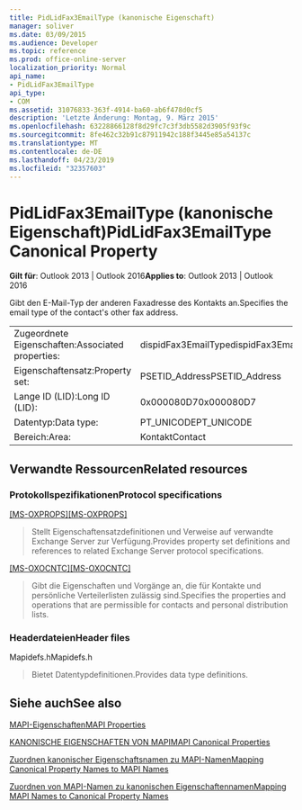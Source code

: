 ```yaml
---
title: PidLidFax3EmailType (kanonische Eigenschaft)
manager: soliver
ms.date: 03/09/2015
ms.audience: Developer
ms.topic: reference
ms.prod: office-online-server
localization_priority: Normal
api_name:
- PidLidFax3EmailType
api_type:
- COM
ms.assetid: 31076833-363f-4914-ba60-ab6f478d0cf5
description: 'Letzte Änderung: Montag, 9. März 2015'
ms.openlocfilehash: 63228866128f8d29fc7c3f3db5582d3905f93f9c
ms.sourcegitcommit: 8fe462c32b91c87911942c188f3445e85a54137c
ms.translationtype: MT
ms.contentlocale: de-DE
ms.lasthandoff: 04/23/2019
ms.locfileid: "32357603"
---
```

# <a name="pidlidfax3emailtype-canonical-property"></a><span data-ttu-id="bbd0c-103">PidLidFax3EmailType (kanonische Eigenschaft)</span><span class="sxs-lookup"><span data-stu-id="bbd0c-103">PidLidFax3EmailType Canonical Property</span></span>

  
  
<span data-ttu-id="bbd0c-104">**Gilt für**: Outlook 2013 | Outlook 2016</span><span class="sxs-lookup"><span data-stu-id="bbd0c-104">**Applies to**: Outlook 2013 | Outlook 2016</span></span> 
  
<span data-ttu-id="bbd0c-105">Gibt den E-Mail-Typ der anderen Faxadresse des Kontakts an.</span><span class="sxs-lookup"><span data-stu-id="bbd0c-105">Specifies the email type of the contact's other fax address.</span></span>
  
|||
|:-----|:-----|
|<span data-ttu-id="bbd0c-106">Zugeordnete Eigenschaften:</span><span class="sxs-lookup"><span data-stu-id="bbd0c-106">Associated properties:</span></span>  <br/> |<span data-ttu-id="bbd0c-107">dispidFax3EmailType</span><span class="sxs-lookup"><span data-stu-id="bbd0c-107">dispidFax3EmailType</span></span>  <br/> |
|<span data-ttu-id="bbd0c-108">Eigenschaftensatz:</span><span class="sxs-lookup"><span data-stu-id="bbd0c-108">Property set:</span></span>  <br/> |<span data-ttu-id="bbd0c-109">PSETID_Address</span><span class="sxs-lookup"><span data-stu-id="bbd0c-109">PSETID_Address</span></span>  <br/> |
|<span data-ttu-id="bbd0c-110">Lange ID (LID):</span><span class="sxs-lookup"><span data-stu-id="bbd0c-110">Long ID (LID):</span></span>  <br/> |<span data-ttu-id="bbd0c-111">0x000080D7</span><span class="sxs-lookup"><span data-stu-id="bbd0c-111">0x000080D7</span></span>  <br/> |
|<span data-ttu-id="bbd0c-112">Datentyp:</span><span class="sxs-lookup"><span data-stu-id="bbd0c-112">Data type:</span></span>  <br/> |<span data-ttu-id="bbd0c-113">PT_UNICODE</span><span class="sxs-lookup"><span data-stu-id="bbd0c-113">PT_UNICODE</span></span>  <br/> |
|<span data-ttu-id="bbd0c-114">Bereich:</span><span class="sxs-lookup"><span data-stu-id="bbd0c-114">Area:</span></span>  <br/> |<span data-ttu-id="bbd0c-115">Kontakt</span><span class="sxs-lookup"><span data-stu-id="bbd0c-115">Contact</span></span>  <br/> |
   
## <a name="related-resources"></a><span data-ttu-id="bbd0c-116">Verwandte Ressourcen</span><span class="sxs-lookup"><span data-stu-id="bbd0c-116">Related resources</span></span>

### <a name="protocol-specifications"></a><span data-ttu-id="bbd0c-117">Protokollspezifikationen</span><span class="sxs-lookup"><span data-stu-id="bbd0c-117">Protocol specifications</span></span>

<span data-ttu-id="bbd0c-118">[[MS-OXPROPS]](https://msdn.microsoft.com/library/f6ab1613-aefe-447d-a49c-18217230b148%28Office.15%29.aspx)</span><span class="sxs-lookup"><span data-stu-id="bbd0c-118">[[MS-OXPROPS]](https://msdn.microsoft.com/library/f6ab1613-aefe-447d-a49c-18217230b148%28Office.15%29.aspx)</span></span>
  
> <span data-ttu-id="bbd0c-119">Stellt Eigenschaftensatzdefinitionen und Verweise auf verwandte Exchange Server zur Verfügung.</span><span class="sxs-lookup"><span data-stu-id="bbd0c-119">Provides property set definitions and references to related Exchange Server protocol specifications.</span></span>
    
<span data-ttu-id="bbd0c-120">[[MS-OXOCNTC]](https://msdn.microsoft.com/library/9b636532-9150-4836-9635-9c9b756c9ccf%28Office.15%29.aspx)</span><span class="sxs-lookup"><span data-stu-id="bbd0c-120">[[MS-OXOCNTC]](https://msdn.microsoft.com/library/9b636532-9150-4836-9635-9c9b756c9ccf%28Office.15%29.aspx)</span></span>
  
> <span data-ttu-id="bbd0c-121">Gibt die Eigenschaften und Vorgänge an, die für Kontakte und persönliche Verteilerlisten zulässig sind.</span><span class="sxs-lookup"><span data-stu-id="bbd0c-121">Specifies the properties and operations that are permissible for contacts and personal distribution lists.</span></span>
    
### <a name="header-files"></a><span data-ttu-id="bbd0c-122">Headerdateien</span><span class="sxs-lookup"><span data-stu-id="bbd0c-122">Header files</span></span>

<span data-ttu-id="bbd0c-123">Mapidefs.h</span><span class="sxs-lookup"><span data-stu-id="bbd0c-123">Mapidefs.h</span></span>
  
> <span data-ttu-id="bbd0c-124">Bietet Datentypdefinitionen.</span><span class="sxs-lookup"><span data-stu-id="bbd0c-124">Provides data type definitions.</span></span>
    
## <a name="see-also"></a><span data-ttu-id="bbd0c-125">Siehe auch</span><span class="sxs-lookup"><span data-stu-id="bbd0c-125">See also</span></span>



[<span data-ttu-id="bbd0c-126">MAPI-Eigenschaften</span><span class="sxs-lookup"><span data-stu-id="bbd0c-126">MAPI Properties</span></span>](mapi-properties.md)
  
[<span data-ttu-id="bbd0c-127">KANONISCHE EIGENSCHAFTEN VON MAPI</span><span class="sxs-lookup"><span data-stu-id="bbd0c-127">MAPI Canonical Properties</span></span>](mapi-canonical-properties.md)
  
[<span data-ttu-id="bbd0c-128">Zuordnen kanonischer Eigenschaftsnamen zu MAPI-Namen</span><span class="sxs-lookup"><span data-stu-id="bbd0c-128">Mapping Canonical Property Names to MAPI Names</span></span>](mapping-canonical-property-names-to-mapi-names.md)
  
[<span data-ttu-id="bbd0c-129">Zuordnen von MAPI-Namen zu kanonischen Eigenschaftennamen</span><span class="sxs-lookup"><span data-stu-id="bbd0c-129">Mapping MAPI Names to Canonical Property Names</span></span>](mapping-mapi-names-to-canonical-property-names.md)

